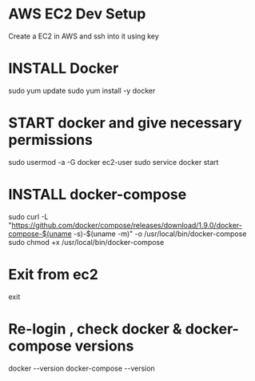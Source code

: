 # AWS EC2 Dev Setup
Create a EC2 in AWS and ssh into it using key

# INSTALL Docker
sudo yum update
sudo yum install -y docker

# START docker and give necessary permissions
sudo usermod -a -G docker ec2-user
sudo service docker start

# INSTALL docker-compose
sudo curl -L "https://github.com/docker/compose/releases/download/1.9.0/docker-compose-$(uname -s)-$(uname -m)" -o /usr/local/bin/docker-compose
sudo chmod +x /usr/local/bin/docker-compose 

# Exit from ec2
exit

# Re-login , check docker & docker-compose versions
docker --version
docker-compose --version

